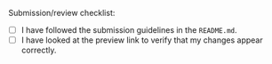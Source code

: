 Submission/review checklist:

- [ ] I have followed the submission guidelines in the `README.md`.
- [ ] I have looked at the preview link to verify that my changes appear correctly.
